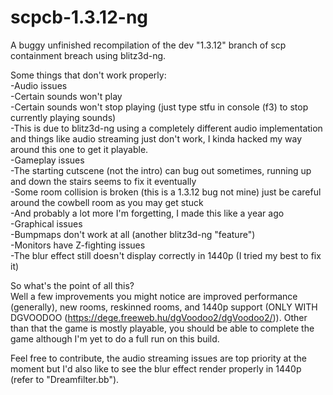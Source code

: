 # scpcb-1.3.12-ng
A buggy unfinished recompilation of the dev "1.3.12" branch of scp containment breach using blitz3d-ng.

Some things that don't work properly:\
-Audio issues\
  -Certain sounds won't play\
  -Certain sounds won't stop playing (just type stfu in console (f3) to stop currently playing sounds)\
  -This is due to blitz3d-ng using a completely different audio implementation and things like audio streaming just don't work, I kinda hacked my way around this one to get it playable.\
-Gameplay issues\
  -The starting cutscene (not the intro) can bug out sometimes, running up and down the stairs seems to fix it eventually\
  -Some room collision is broken (this is a 1.3.12 bug not mine) just be careful around the cowbell room as you may get stuck\
  -And probably a lot more I'm forgetting, I made this like a year ago\
-Graphical issues\
  -Bumpmaps don't work at all (another blitz3d-ng "feature")\
  -Monitors have Z-fighting issues\
  -The blur effect still doesn't display correctly in 1440p (I tried my best to fix it)

So what's the point of all this?\
Well a few improvements you might notice are improved performance (generally), new rooms, reskinned rooms, and 1440p support (ONLY WITH DGVOODOO (https://dege.freeweb.hu/dgVoodoo2/dgVoodoo2/)). 
Other than that the game is mostly playable, you should be able to complete the game although I'm yet to do a full run on this build.

Feel free to contribute, the audio streaming issues are top priority at the moment but I'd also like to see the blur effect render properly in 1440p (refer to "Dreamfilter.bb").
